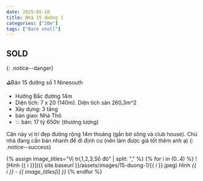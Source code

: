 ```yaml
---
date: 2025-05-10
title: Nhà 15 đường 1
categories: ["20m"]
tags: ["Bare shell"] 
---
```


## SOLD
{: .notice--danger}

⛳️Bán 15 đường số 1 Ninesouth
- Hướng Bắc đường 14m
- Diện tích: 7 x 20 (140m). Diện tích sàn 260,3m^2
- Xây dựng: 3 tầng
- bàn giao: Nhà Thô
- 💥 bán: 17 tỷ 650tr (thương lượng)

Căn này vị trí đẹp đường rộng 14m thoáng (gần bờ sông và club house). Chủ nhà đang cần bán nhanh để đi định cư (nên làm được giá tốt thêm anh ạ)
{: .notice--success}

{% assign image_titles="Vị trí,1,2,3,Sổ đỏ" | split: "," %}
{% for i in (0..4) %}
![Hinh {{ i }}]({{ site.baseurl }}/assets/images/15-duong-1/{{ i }}.jpeg)
_Hinh {{ i }} - {{ image_titles[i] }}_
{% endfor %}
